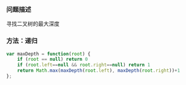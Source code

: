 ### 问题描述

寻找二叉树的最大深度



### 方法：递归

```javascript
var maxDepth = function(root) {
    if (root == null) return 0
    if (root.left==null && root.right==null) return 1
    return Math.max(maxDepth(root.left), maxDepth(root.right))+1
};
```



